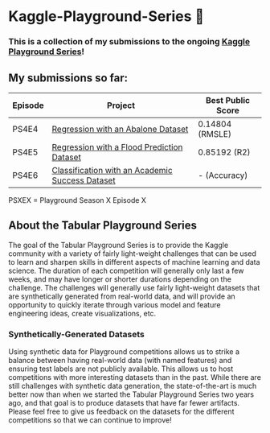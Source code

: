 # Kaggle-Playground-Series 🏅

### This is a collection of my submissions to the ongoing [Kaggle Playground Series](https://www.kaggle.com/organizations/kaggle/competitions)!

## My submissions so far:


| Episode | Project                                                                                                  | Best Public Score |
|---------|----------------------------------------------------------------------------------------------------------|-------------------|
| PS4E4   | [Regression with an Abalone Dataset](./PS4E4-AbaloneRegression/README-PS4E4.md)                          | 0.14804 (RMSLE)   |
| PS4E5   | [Regression with a Flood Prediction Dataset](./PS4E5-FloodPrediction/README-PS4E5.md)                    | 0.85192 (R2)      |
| PS4E6   | [Classification with an Academic Success Dataset](./PS4E6-AcademicSuccessClassification/README-PS4E6.md) | - (Accuracy)      |

PSXEX = Playground Season X Episode X

## About the Tabular Playground Series

The goal of the Tabular Playground Series is to provide the Kaggle community with a variety of fairly light-weight challenges that can be used to learn and sharpen skills in different aspects of machine learning and data science. The duration of each competition will generally only last a few weeks, and may have longer or shorter durations depending on the challenge. The challenges will generally use fairly light-weight datasets that are synthetically generated from real-world data, and will provide an opportunity to quickly iterate through various model and feature engineering ideas, create visualizations, etc.

### Synthetically-Generated Datasets

Using synthetic data for Playground competitions allows us to strike a balance between having real-world data (with named features) and ensuring test labels are not publicly available. This allows us to host competitions with more interesting datasets than in the past. While there are still challenges with synthetic data generation, the state-of-the-art is much better now than when we started the Tabular Playground Series two years ago, and that goal is to produce datasets that have far fewer artifacts. Please feel free to give us feedback on the datasets for the different competitions so that we can continue to improve!
